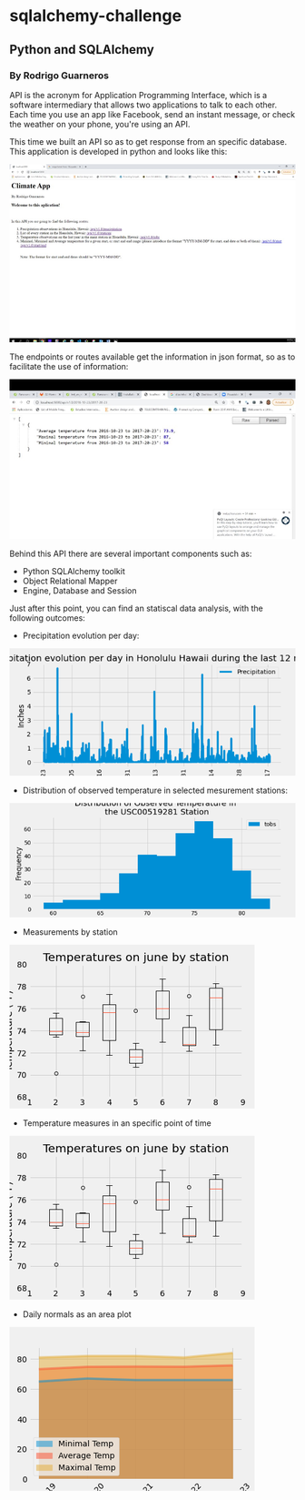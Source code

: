 # sqlalchemy-challenge
## Python and SQLAlchemy 
### By Rodrigo Guarneros

API is the acronym for Application Programming Interface, which is a software intermediary that allows two applications to talk to each other. Each time you use an app like Facebook, send an instant message, or check the weather on your phone, you're using an API.

This time we built an API so as to get response from an specific database. This application is developed in python and looks like this:

![Alt Text](https://github.com/RodGuarneros/sqlalchemy-challenge/blob/main/Images/APP_image.jpg)

The endpoints or routes available get the information in json format, so as to facilitate the use of information:

![Alt Text](https://github.com/RodGuarneros/sqlalchemy-challenge/blob/main/Images/APP_ouput_rodguarneros.jpg)

Behind this API there are several important components such as: 

- Python SQLAlchemy toolkit
- Object Relational Mapper
- Engine, Database and Session

Just after this point, you can find an statiscal data analysis, with the following outcomes:

- Precipitation evolution per day:

![Alt Text](https://github.com/RodGuarneros/sqlalchemy-challenge/blob/main/Images/evolutionbyday.png)

- Distribution of observed temperature in selected mesurement stations:

![Alt Text](https://github.com/RodGuarneros/sqlalchemy-challenge/blob/main/Images/Dist_temp.png)

- Measurements by station

![Alt Text](https://github.com/RodGuarneros/sqlalchemy-challenge/blob/main/Images/Measurementsbystation.png)

- Temperature measures in an specific point of time

![Alt Text](https://github.com/RodGuarneros/sqlalchemy-challenge/blob/main/Images/Measurementsbystation.png)

- Daily normals as an area plot

![Alt Text](https://github.com/RodGuarneros/sqlalchemy-challenge/blob/main/Images/norms_trip.png)
